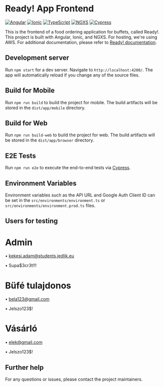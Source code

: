 # Ready! App Frontend

[![Angular](https://img.shields.io/badge/Angular-v14.2.8-red.svg)](https://angular.io/)
[![Ionic](https://img.shields.io/badge/Ionic-v6.3.3-blue.svg)](https://ionicframework.com/)
[![TypeScript](https://img.shields.io/badge/TypeScript-v4.7.3-blue.svg)](https://www.typescriptlang.org/)
[![NGXS](https://img.shields.io/badge/NGXS-v3.7.5-green.svg)](https://www.ngxs.io/)
[![Cypress](https://img.shields.io/badge/Cypress-v10.10.0-yellow.svg)](https://www.cypress.io/)

This is the frontend of a food ordering application for buffets, called Ready!. This project is built with Angular, Ionic, and NGXS. For hosting, we're using AWS. For additional documentation, please refer to [Ready! documentation](https://docs.google.com/document/d/19URiLzB2myVWFhL0tKEixBiW8bG0VZVh).

## Development server

Run `npm start` for a dev server. Navigate to `http://localhost:4200/`. The app will automatically reload if you change any of the source files.

## Build for Mobile

Run `npm run build` to build the project for mobile. The build artifacts will be stored in the `dist/app/mobile` directory.

## Build for Web

Run `npm run build-web` to build the project for web. The build artifacts will be stored in the `dist/app/browser` directory.

## E2E Tests

Run `npm run e2e` to execute the end-to-end tests via [Cypress](https://www.cypress.io/).

## Environment Variables

Environment variables such as the API URL and Google Auth Client ID can be set in the `src/environments/environment.ts` or `src/environments/environment.prod.ts` files.

## Users for testing

# Admin
•	kekesi.adam@students.jedlik.eu

•	Supa$3cr3t!!!

# Büfé tulajdonos

•	bela123@gmail.com

•	Jelszo123$!

# Vásárló

•	elek@gmail.com

•	Jelszo123$!


## Further help

For any questions or issues, please contact the project maintainers.
